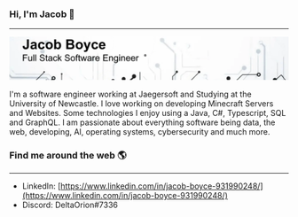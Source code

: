 ### Hi, I'm Jacob 👋

---

![Introduction Hero](./Github-Background-image.PNG)

I'm a software engineer working at Jaegersoft and Studying at the University of Newcastle. I love working on developing Minecraft Servers and Websites. Some technologies I enjoy using a Java, C#, Typescript, SQL and GraphQL. I am passionate about everything software being data, the web, developing, AI, operating systems, cybersecurity and much more. 

### Find me around the web 🌎

---

- LinkedIn: [https://www.linkedin.com/in/jacob-boyce-931990248/](https://www.linkedin.com/in/jacob-boyce-931990248/)
- Discord: DeltaOrion#7336
